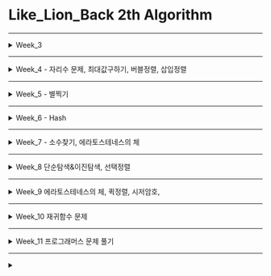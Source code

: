 # Like_Lion_Back 2th Algorithm


---

<details>
<summary> Week_3 </summary>

### W3_D1_221004
- `ArrayTest` : 배열 체크
- `Currency` : 화폐 단위 체크 문제
- `EvenOdd` : 짝수 홀수 구별 문제

### W3_D2_221005
- `Constructor` dir : 생성자 연습문제 (계산기)
- `InterfaceTest` dir : Interface 연습 문제
- `Listpractice` dir : List 연습 문제

### W3_D3_221006
- `ListReview` dir : List 복습
- `HashSet_num` dir : Interface를 활용한 랜덤 정수 생성, HashSet으로 중복제거
- `HashSet_alpha` dir : `HashSet_num`를 응용하여 알파벳 생성
- `HashMap` dir : 이름, 깃주소를 put 하고 출력하기
- `HashMap_AlphabetCnt` dir : 문자열에서 알바벳을 찾고 갯수를 저장하는 해쉬맵 구현 

### W3_D4_221007
- `Populaion` dir : 대용량 데이터 처리 프로그램
- `StarFile` dir : 실무에서 사용하는 OOP 예시

</details>


---


<details>
<summary> Week_4 - 자리수 문제, 최대값구하기, 버블정렬, 삽입정렬</summary>

### W4_D1_221011 자리수 문제
- `Code_up_1278` : [코드업 자리수 계산](https://codeup.kr/problem.php?id=1278)
- `Code_up_1620` : [코드업 자리수 합](https://codeup.kr/problem.php?id=1620)
- `Programmers_1` : [프로그래머스 자릿구 더하기](https://school.programmers.co.kr/learn/courses/30/lessons/12931)

### W4_D2_221012  최대값구하기
- `MaxNum01` : [코드업 최대값 1](https://codeup.kr/problem.php?id=2081)
- `MaxNum02` : [코드업 최대값 2](https://codeup.kr/problem.php?id=4596)

### W4_D3_221013 버블정렬
- `BubbleSort01` : [코드업 버블정렬](https://codeup.kr/problem.php?id=1441)

### W4_D4_221014 삽입정렬
- `InsetionSort` : [코드업 삽입 정렬](https://codeup.kr/problem.php?id=1443)

</details>


---


<details>
<summary> Week_5 - 별찍기</summary>

### W5_D1_221017 별찍기
- `Star01` : 직사각형 별찍기
- `Star02` : 피라미드 별찍기
- `Star_Constructor` : [도전] Constructor를 통해 초기화 할수 있게 Refactoring
- `Star03` : [도전] 마름모 별찍기

</details>


---


<details>
<summary> Week_6 - Hash</summary>

### W6_D5_221028 Hash
- `Programmers_Hash01` : [프로그래머스 폰켓몬](https://school.programmers.co.kr/learn/courses/30/lessons/1845)
- `Programmers_Hash02` : [프로그래머스 전화번호 목록](https://school.programmers.co.kr/learn/courses/30/lessons/42577)

</details>


---


<details>
<summary> Week_7 - 소수찾기, 에라토스테네스의 체</summary>

### W7_D1_221031 소수찾기
- `Programmers_prepareTest` : [프로그래머스 모의고사](https://school.programmers.co.kr/learn/courses/30/lessons/42840)


### W7_D2_221101 에라토스테네스의 체
- `IsPrime01` : 소수 찾기
- `IsPrime02_Callback` : 소수 찾기 함수를 콜백으로 리팩토리

### W7_D3_221102
- `IsPrimeEratos` : 에라토스테네스의 체로 소수 찾는 함수, [프로그래머스 소수 찾기](https://school.programmers.co.kr/learn/courses/30/lessons/12921)

</details>


---

<details>
<summary> Week_8 단순탐색&이진탐색, 선택정렬</summary>

### W8_D1_221107
###### 여러 자료구조로 풀어보기
- `HarshadNumber` : [프로그래머스 하샤드 수](https://school.programmers.co.kr/learn/courses/30/lessons/12947)
- `DivisorArray` : [프로그래머스 나누어 떨어지는 숫자 배열](https://school.programmers.co.kr/learn/courses/30/lessons/12910) 

### W8_D2_221108 단순탐색, 이진탐색
###### 단순 탐색
- `SimpleSearch` : [코드업 데이터탐색](https://codeup.kr/problem.php?id=3001&rid=0)

###### 이진탐색 = 바이너리 서치(Binary Search)
- `BinarySearch` : [코드업 이분 탐색](https://codeup.kr/problem.php?id=2083)


### W8_D3_221109 선택정렬
###### 선택정렬
- `SelctionSort` : [설명](https://st-lab.tistory.com/168)
- `SelectionSortLamdaCallback` : [도전] 내림차순으로 정렬하는 기능 → Interface Lambda
  - 단순 복사하고 `>` 만 바꾸는 것 => 지양
  - interface선언 하고 callback이용
  - Function<T, R> 쓰는법 => interface 사용 없이 callback
  - [참고 설명](https://sjh836.tistory.com/160)


### W8_D4_221110 
- `IDontLikesameNum` : Stack 없이 풀기 [같은 숫자는 싫어](https://school.programmers.co.kr/learn/courses/30/lessons/12906)
- `IDontLikesameNumStack` : Stack으로 풀기


### W8_D5_221111
- `BinaryNum` : 10진수 => 2진수 변환하기
- `BinaryNum02` : [프로그래머스 이진 변환 반복하기](https://school.programmers.co.kr/learn/courses/30/lessons/70129)
- `BinaryNum03` : [프로그래머스 1차 비밀지도](https://school.programmers.co.kr/learn/courses/30/lessons/17681)



</details>




---

<details>
<summary> Week_9 에라토스테네스의 체, 퀵정렬, 시저암호, </summary>

### W9_D1_221114
- `IsPrimeEratos01` : 에라토스테네스의 체 복습

### W9_D1_221115
- `QuickSort01` : List 를 활용한 퀵정렬

### W9_D1_221116
- `` :  퀵정렬

### W9_D5_221118
- `CaesarCode` : [프로그래머스 시저 암호](https://school.programmers.co.kr/learn/courses/30/lessons/12926)
- `MatrixAddition` : [행렬의 덧셈](https://school.programmers.co.kr/learn/courses/30/lessons/12950)


</details>


---

<details>
<summary> Week_10 재귀함수 문제</summary>

#### 10주차 문제 : 재귀함수 문제만 풀었다.

</details>

---

<details>
<summary> Week_11 프로그래머스 문제 풀기</summary>

### W11_D3_221130
- [두 노드간의 거리](https://codeup.kr/problem.php?id=1936)
- [약수의 합](https://school.programmers.co.kr/learn/courses/30/lessons/12928)
- [문자열 내 p와 y의 개수](https://school.programmers.co.kr/learn/courses/30/lessons/12916)

### W11_D4_221201
- [명예의 전당](https://school.programmers.co.kr/learn/courses/30/lessons/138477)
- [기사단원의 무기](https://school.programmers.co.kr/learn/courses/30/lessons/136798)


</details>

---




  
<details>
<summary>  </summary>

## 목차
1. [3주차](W3_D1_221004)


## 접은 내용
>ㅇㄹ
> >ㄹㅇㄹ

>>ㅇㄹ


1. ㅁㄴㅇ
2. ㅇㄴㄹ
3. **ㅎㅇㄹ**

+ 1
    + 2
        + 3

- 1
    - 2
        - 3

* 1
    * 2
        * 3

</details>